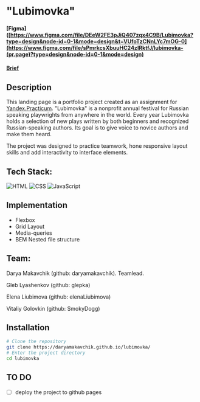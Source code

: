 # "Lubimovka" # 

#### [Figma]([https://www.figma.com/file/DEeW2FE3pJiQ407zqx4C9B/Lubimovka?type=design&node-id=0-1&mode=design&t=VUfoTzCNnLYc7mOG-0](https://www.figma.com/file/sPmrkcsXbuuHC24zIRktfJ/lubimovka-(pr.page)?type=design&node-id=0-1&mode=design)
#### [Brief](https://www.notion.so/pr-page-e5b5de2020da43f6a708b5e01f650bd8)

## Description
This landing page is a portfolio project created as an assignment for [Yandex.Practicum](https://practicum.yandex.com/web/ "Web Development Program"). 
"Lubimovka" is a nonprofit annual festival for Russian speaking playwrights from anywhere in the world. Every year Lubimovka holds a selection of new plays written by both beginners and recognized Russian-speaking authors. Its goal is to give voice to novice authors and make them heard.

The project was designed to practice teamwork, hone responsive layout skills and add interactivity to interface elements.

## Tech Stack:
![HTML](https://img.shields.io/badge/html5-%23E34F26.svg?style=for-the-badge&logo=html5&logoColor=white)
![CSS](https://img.shields.io/badge/css3-%231572B6.svg?style=for-the-badge&logo=css3&logoColor=white)
![JavaScript](https://img.shields.io/badge/JavaScript-F7DF1E?style=for-the-badge&logo=javascript&logoColor=black)

## Implementation

- Flexbox
- Grid Layout
- Media-queries
- BEM Nested file structure

## Team: 

Darya Makavchik (github: daryamakavchik). Teamlead. 

Gleb Lyashenkov (github: glepka)

Elena Liubimova (github: elenaLiubimova)

Vitaliy Golovkin (github: SmokyDogg)

## Installation

```bash
# Clone the repository
git clone https://daryamakavchik.github.io/lubimovka/
# Enter the project directory
cd lubimovka
```

## TO DO
- [ ] deploy the project to github pages
